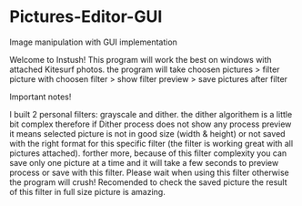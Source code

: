 # Pictures-Editor-GUI
Image manipulation with GUI implementation 

Welcome to Instush! 
This program will work the best on windows with attached Kitesurf photos. 
the program will take choosen pictures > filter picture with choosen filter > show filter preview > save pictures after filter

Important notes! 

I built 2 personal filters: grayscale and dither. 
the dither algorithem is a little bit complex therefore if Dither process does not show any process preview it means selected picture is not in good size (width & height)
or not saved with the right format for this specific filter (the filter is working great with all pictures attached).
forther more, because of this filter complexity you can save only one picture at a time and it will take a few seconds to preview process or save with this filter. 
Please wait when using this filter otherwise the program will crush! 
Recomended to check the saved picture the result of this filter in full size picture is amazing. 



